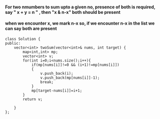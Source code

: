 #### For two nmumbers to sum upto a given no, presence of both is required, say " x + y = n " , then "x & n-x" both should be present
#### when we encounter x, we mark n-x so, if we encounter n-x in the list we can say both are present
```
class Solution {
public:
    vector<int> twoSum(vector<int>& nums, int target) {
        map<int,int> mp;
        vector<int> v;
        for(int i=0;i<nums.size();i++){
            if(mp[nums[i]]!=0 && (i+1)!=mp[nums[i]])
            {
                v.push_back(i);
                v.push_back(mp[nums[i]]-1);
                break;
            }
            mp[target-nums[i]]=i+1;
        }
        return v;
        
    }
};

```
